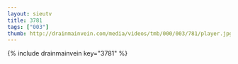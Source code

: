 ```yaml
--- 
layout: sieutv
title: 3781
tags: ["003"]
thumb: http://drainmainvein.com/media/videos/tmb/000/003/781/player.jpg
---
```

{% include drainmainvein key="3781" %} 
